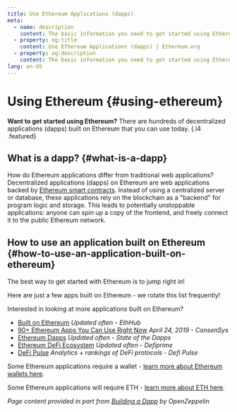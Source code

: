 ```yaml
---
title: Use Ethereum Applications (dapps)
meta:
  - name: description
    content: The basic information you need to get started using Ethereum.
  - property: og:title
    content: Use Ethereum Applications (dapps) | Ethereum.org
  - property: og:description
    content: The basic information you need to get started using Ethereum.
lang: en-US
---
```


# Using Ethereum {#using-ethereum}

**Want to get started using Ethereum?** There are hundreds of decentralized applications (dapps) built on Ethereum that you can use today. {.l4 .featured}

## What is a dapp? {#what-is-a-dapp}

How do Ethereum applications differ from traditional web applications? Decentralized applications (dapps) on Ethereum are web applications backed by [Ethereum smart contracts](/learn/#smart-contracts). Instead of using a centralized server or database, these applications rely on the blockchain as a "backend" for program logic and storage. This leads to potentially unstoppable applications: anyone can spin up a copy of the frontend, and freely connect it to the public Ethereum network.

## How to use an application built on Ethereum {#how-to-use-an-application-built-on-ethereum}

The best way to get started with Ethereum is to jump right in!

Here are just a few apps built on Ethereum - we rotate this list frequently!

<RandomAppList />

Interested in looking at more applications built on Ethereum?

- [Built on Ethereum](https://docs.ethhub.io/built-on-ethereum/built-on-ethereum/) _Updated often - EthHub_
- [90+ Ethereum Apps You Can Use Right Now](https://consensys.net/blog/news/90-ethereum-apps-you-can-use-right-now/) _April 24, 2019 - ConsenSys_
- [Ethereum Dapps](https://www.stateofthedapps.com/rankings/platform/ethereum) _Updated often - State of the Dapps_
- [Ethereum DeFi Ecosystem](https://defiprime.com/ethereum) _Updated often - Defiprime_
- [DeFi Pulse](https://defipulse.com/) _Analytics + rankings of DeFi protocols - Defi Pulse_

Some Ethereum applications require a wallet - [learn more about Ethereum wallets here](/wallets/).

Some Ethereum applications will require ETH - [learn more about ETH here](/eth/).

<cite>Page content provided in part from [Building a Dapp](https://docs.openzeppelin.com/learn/building-a-dapp) by OpenZeppelin</cite>

